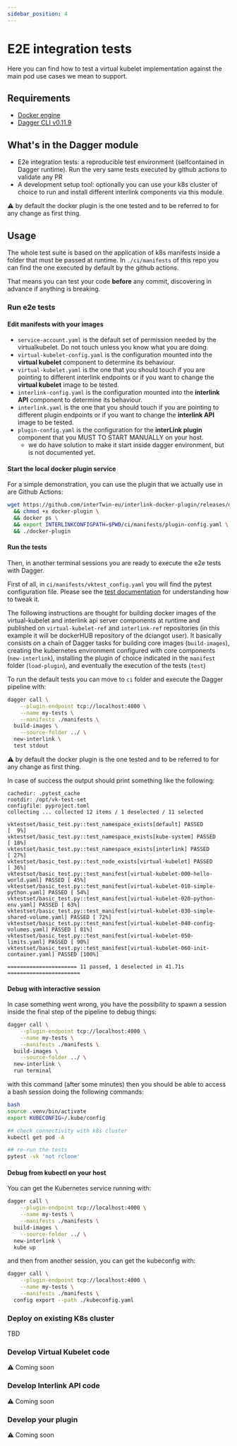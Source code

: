 ```yaml
---
sidebar_position: 4
---
```


# E2E integration tests 

Here you can find how to test a virtual kubelet implementation against the main pod use cases we mean to support. 

## Requirements

- [Docker engine](https://docs.docker.com/engine/install/)
- [Dagger CLI v0.11.9](https://docs.dagger.io/install/)

## What's in the Dagger module

- E2e integration tests: a reproducible test environment (selfcontained in Dagger runtime). Run the very same tests executed by github actions to validate any PR
- A development setup tool: optionally you can use your k8s cluster of choice to run and install different interlink components via this module.

:warning: by default the docker plugin is the one tested and to be referred to for any change as first thing.

## Usage

The whole test suite is based on the application of k8s manifests inside a folder that must be passed at runtime. In `./ci/manifests` of this repo you can find the one executed by default by the github actions.

That means you can test your code **before** any commit, discovering in advance if anything is breaking.

### Run e2e tests

#### Edit manifests with your images

- `service-account.yaml` is the default set of permission needed by the virtualkubelet. Do not touch unless you know what you are doing.
- `virtual-kubelet-config.yaml` is the configuration mounted into the __virtual kubelet__ component to determine its behaviour.
- `virtual-kubelet.yaml` is the one that you should touch if you are pointing to different interlink endpoints or if you want to change the __virtual kubelet__ image to be tested.
- `interlink-config.yaml` is the configuration mounted into the __interlink API__ component to determine its behaviour.
- `interlink.yaml` is the one that you should touch if you are pointing to different plugin endpoints or if you want to change the __interlink API__ image to be tested.
- `plugin-config.yaml` is the configuration for the __interLink plugin__ component that you MUST TO START MANUALLY on your host.
    - we do have solution to make it start inside dagger environment, but is not documented yet.

#### Start the local docker plugin service

For a simple demonstration, you can use the plugin that we actually use in are Github Actions:

```bash
wget https://github.com/interTwin-eu/interlink-docker-plugin/releases/download/0.0.22-no-gpu/docker-plugin_Linux_x86_64 -O docker-plugin \
  && chmod +x docker-plugin \
  && docker ps \
  && export INTERLINKCONFIGPATH=$PWD/ci/manifests/plugin-config.yaml \
  && ./docker-plugin
```

#### Run the tests

Then, in another terminal sessions you are ready to execute the e2e tests with Dagger.

First of all, in `ci/manifests/vktest_config.yaml` you will find the pytest configuration file. Please see the [test documentation](https://github.com/interTwin-eu/vk-test-set/tree/main) for understanding how to tweak it. 

The following instructions are thought for building docker images of the virtual-kubelet and interlink api server components at runtime and published on `virtual-kubelet-ref` and `interlink-ref` repositories (in this example it will be dockerHUB repository of the dciangot user).
It basically consists on a chain of Dagger tasks for building core images (`build-images`), creating the kubernetes environment configured with core components (`new-interlink`), installing the plugin of choice indicated in the `manifest` folder (`load-plugin`), and eventually the execution of the tests (`test`)

To run the default tests you can move to `ci` folder and execute the Dagger pipeline with:

```bash
dagger call \
    --plugin-endpoint tcp://localhost:4000 \
    --name my-tests \
    --manifests ./manifests \
  build-images \
    --source-folder ../ \
  new-interlink \
  test stdout
```

:warning: by default the docker plugin is the one tested and to be referred to for any change as first thing.

In case of success the output should print something like the following:

```text
cachedir: .pytest_cache
rootdir: /opt/vk-test-set
configfile: pyproject.toml
collecting ... collected 12 items / 1 deselected / 11 selected

vktestset/basic_test.py::test_namespace_exists[default] PASSED           [  9%]
vktestset/basic_test.py::test_namespace_exists[kube-system] PASSED       [ 18%]
vktestset/basic_test.py::test_namespace_exists[interlink] PASSED         [ 27%]
vktestset/basic_test.py::test_node_exists[virtual-kubelet] PASSED        [ 36%]
vktestset/basic_test.py::test_manifest[virtual-kubelet-000-hello-world.yaml] PASSED [ 45%]
vktestset/basic_test.py::test_manifest[virtual-kubelet-010-simple-python.yaml] PASSED [ 54%]
vktestset/basic_test.py::test_manifest[virtual-kubelet-020-python-env.yaml] PASSED [ 63%]
vktestset/basic_test.py::test_manifest[virtual-kubelet-030-simple-shared-volume.yaml] PASSED [ 72%]
vktestset/basic_test.py::test_manifest[virtual-kubelet-040-config-volumes.yaml] PASSED [ 81%]
vktestset/basic_test.py::test_manifest[virtual-kubelet-050-limits.yaml] PASSED [ 90%]
vktestset/basic_test.py::test_manifest[virtual-kubelet-060-init-container.yaml] PASSED [100%]

====================== 11 passed, 1 deselected in 41.71s =======================
```

#### Debug with interactive session

In case something went wrong, you have the possibility to spawn a session inside the final step of the pipeline to debug things:

```bash
dagger call \
    --plugin-endpoint tcp://localhost:4000 \
    --name my-tests \
    --manifests ./manifests \
  build-images \
    --source-folder ../ \
  new-interlink \
  run terminal

```

with this command (after some minutes) then you should be able to access a bash session doing the following commands:

```bash
bash
source .venv/bin/activate
export KUBECONFIG=/.kube/config

## check connectivity with k8s cluster
kubectl get pod -A

## re-run the tests
pytest -vk 'not rclone'
```

#### Debug from kubectl on your host

You can get the Kubernetes service running with:

```bash
dagger call \
    --plugin-endpoint tcp://localhost:4000 \
    --name my-tests \
    --manifests ./manifests \
  build-images \
    --source-folder ../ \
  new-interlink \
  kube up 
```

and then from another session, you can get the kubeconfig with:

```bash
dagger call \
    --plugin-endpoint tcp://localhost:4000 \
    --name my-tests \
    --manifests ./manifests \
  config export --path ./kubeconfig.yaml
```


### Deploy on existing K8s cluster

TBD

<!--  -->
<!-- You might want to hijack the test machinery in order to have it instantiating the test environemnt on your own kubernetes cluster (e.g. to debug and develop plugins in a efficient way). We are introducing options for this purpose and it is expected to be extended even more in the future. -->
<!--  -->
<!-- If you have a kubernetes cluster **publically accessible**, you can pass your kubeconfig to the Dagger pipeline and use that instead of the internal one that is "one-shot" for the tests only. -->
<!--  -->
<!-- ```bash -->
<!-- ``` -->
<!--  -->
<!-- If you have a *local* cluster (e.g. via MiniKube), you need to forward the local port of the Kubernetes API server (look inside the kubeconfig file) inside the Dagger runtime with the following: -->
<!--  -->
<!-- ```bash -->
<!-- ``` -->

### Develop Virtual Kubelet code

:warning: Coming soon

### Develop Interlink API code

:warning: Coming soon


### Develop your plugin 

:warning: Coming soon

